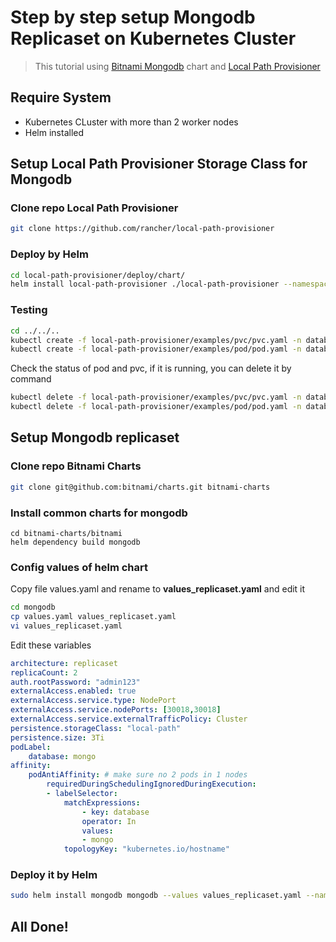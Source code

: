 # Step by step setup Mongodb Replicaset on Kubernetes Cluster

> This tutorial using [Bitnami Mongodb](https://github.com/bitnami/charts/tree/main/bitnami/mongodb) chart and [Local Path Provisioner](https://github.com/rancher/local-path-provisioner)

## Require System

* Kubernetes CLuster with more than 2 worker nodes
* Helm installed

## Setup Local Path Provisioner Storage Class for Mongodb

### Clone repo Local Path Provisioner

```zsh
git clone https://github.com/rancher/local-path-provisioner
```

### Deploy by Helm

```zsh
cd local-path-provisioner/deploy/chart/
helm install local-path-provisioner ./local-path-provisioner --namespace database --create-database
```

### Testing

```zsh
cd ../../..
kubectl create -f local-path-provisioner/examples/pvc/pvc.yaml -n database
kubectl create -f local-path-provisioner/examples/pod/pod.yaml -n database
```

Check the status of pod and pvc, if it is running, you can delete it by command

```zsh
kubectl delete -f local-path-provisioner/examples/pvc/pvc.yaml -n database
kubectl delete -f local-path-provisioner/examples/pod/pod.yaml -n database
```

## Setup Mongodb replicaset

### Clone repo Bitnami Charts

```zsh
git clone git@github.com:bitnami/charts.git bitnami-charts
```

### Install common charts for mongodb

```
cd bitnami-charts/bitnami
helm dependency build mongodb
```

### Config values of helm chart

Copy file values.yaml and rename to <b>values_replicaset.yaml</b> and edit it

```zsh
cd mongodb
cp values.yaml values_replicaset.yaml
vi values_replicaset.yaml
```

Edit these variables

```yaml
architecture: replicaset
replicaCount: 2
auth.rootPassword: "admin123" 
externalAccess.enabled: true
externalAccess.service.type: NodePort
externalAccess.service.nodePorts: [30018,30018]
externalAccess.service.externalTrafficPolicy: Cluster 
persistence.storageClass: "local-path" 
persistence.size: 3Ti
podLabel:
    database: mongo
affinity:
    podAntiAffinity: # make sure no 2 pods in 1 nodes
        requiredDuringSchedulingIgnoredDuringExecution:
        - labelSelector:
            matchExpressions:
                - key: database
                operator: In
                values:
                - mongo
            topologyKey: "kubernetes.io/hostname"

```

### Deploy it by Helm 

```zsh
sudo helm install mongodb mongodb --values values_replicaset.yaml --namespace database --create-namespace
```

## All Done!